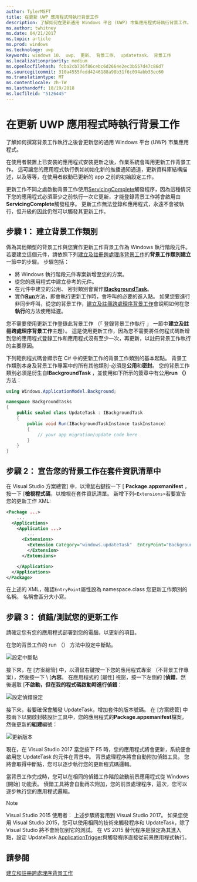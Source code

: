 ```yaml
---
author: TylerMSFT
title: 在更新 UWP 應用程式時執行背景工作
description: 了解如何在更新通用 Windows 平台 (UWP) 市集應用程式時執行背景工作。
ms.author: twhitney
ms.date: 04/21/2017
ms.topic: article
ms.prod: windows
ms.technology: uwp
keywords: windows 10、 uwp、 更新、 背景工作、 updatetask、 背景工作
ms.localizationpriority: medium
ms.openlocfilehash: fcba2cb736f86cebc6d2664e2ec3b557d47c86d7
ms.sourcegitcommit: 310a4555fedd4246188a98b31f6c094abb33ec60
ms.translationtype: MT
ms.contentlocale: zh-TW
ms.lasthandoff: 10/19/2018
ms.locfileid: "5126445"
---
```

# <a name="run-a-background-task-when-your-uwp-app-is-updated"></a>在更新 UWP 應用程式時執行背景工作

了解如何撰寫背景工作執行之後會更新您的通用 Windows 平台 (UWP) 市集應用程式。

在使用者裝置上已安裝的應用程式安裝更新之後，作業系統會叫用更新工作背景工作。 這可讓您的應用程式執行例如初始化新的推播通知通道，更新資料庫結構描述，以及等等，在使用者啟動已更新的 app 之前的初始設定工作。

更新工作不同之處啟動背景工作使用[ServicingComplete](https://docs.microsoft.com/uwp/api/Windows.ApplicationModel.Background.SystemTriggerType)觸發程序，因為這種情況下您的應用程式必須至少之前執行一次它更新，才能登錄背景工作將會啟用由**ServicingComplete**觸發程序。  更新工作無法登錄和應用程式，永遠不會被執行，但升級的因此仍然可以觸發其更新工作。

## <a name="step-1-create-the-background-task-class"></a>步驟 1： 建立背景工作類別

做為其他類型的背景工作與您實作更新工作背景工作為 Windows 執行階段元件。 若要建立這個元件，請依照下列[建立及註冊跨處理序背景工作](https://docs.microsoft.com/windows/uwp/launch-resume/create-and-register-a-background-task)的**背景工作類別建立**一節中的步驟。 步驟包括：

- 將 Windows 執行階段元件專案新增至您的方案。
- 從您的應用程式中建立參考的元件。
- 在元件中建立的公用、 密封類別會實作[**IBackgroundTask**](https://msdn.microsoft.com/library/windows/apps/br224794)。
- 實作[**Run**](https://msdn.microsoft.com/library/windows/apps/br224811)方法，即會執行更新工作時，會呼叫的必要的進入點。 如果您要進行非同步呼叫，從您的背景工作，[建立及註冊跨處理序背景工作](https://docs.microsoft.com/windows/uwp/launch-resume/create-and-register-a-background-task)會說明如何在您**執行**的方法使用延遲。

您不需要使用更新工作登錄此背景工作 （「 登錄背景工作執行 」 一節中**建立及註冊跨處理序背景工作**主題）。 這是使用更新工作，因為您不需要將任何程式碼新增到您的應用程式登錄工作和應用程式沒有至少一次，再更新，以註冊背景工作執行的主要原因。

下列範例程式碼會顯示在 C# 中的更新工作的背景工作類別的基本起點。 背景工作類別本身及背景工作專案中的所有其他類別-必須是**公用**和**密封**。 您的背景工作類別必須是衍生自**IBackgroundTask** ，並使用如下所示的簽章中有公用**run （）** 方法：

```cs
using Windows.ApplicationModel.Background;

namespace BackgroundTasks
{
    public sealed class UpdateTask : IBackgroundTask
    {
        public void Run(IBackgroundTaskInstance taskInstance)
        {
            // your app migration/update code here
        }
    }
}
```

## <a name="step-2-declare-your-background-task-in-the-package-manifest"></a>步驟 2： 宣告您的背景工作在套件資訊清單中

在 Visual Studio 方案總管] 中，以滑鼠右鍵按一下 [ **Package.appxmanifest** ，按一下 [**檢視程式碼**，以檢視在套件資訊清單。 新增下列`<Extensions>`若要宣告您的更新工作 XML:

```XML
<Package ...>
    ...
  <Applications>  
    <Application ...>  
        ...
      <Extensions>  
        <Extension Category="windows.updateTask"  EntryPoint="BackgroundTasks.UpdateTask">  
        </Extension>  
      </Extensions>

    </Application>  
  </Applications>  
</Package>
```

在上述的 XML，確認`EntryPoint`屬性設為 namespace.class 您更新工作類別的名稱。 名稱會區分大小寫。

## <a name="step-3-debugtest-your-update-task"></a>步驟 3： 偵錯/測試您的更新工作

請確定您有您的應用程式部署到您的電腦，以更新的項目。

在您的背景工作的 run （） 方法中設定中斷點。

![設定中斷點](images/run-func-breakpoint.png)

接下來，在 [方案總管] 中，以滑鼠右鍵按一下您的應用程式專案 （不背景工作專案），然後按一下 \ [**內容**。 在應用程式的 [屬性] 視窗，按一下左側的 [**偵錯**，然後選取 [**不啟動，但在我的程式碼啟動時進行偵錯**：

![設定偵錯設定](images/do-not-launch-but-debug.png)

接下來，若要確保會觸發 UpdateTask，增加套件的版本號碼。 在 [方案總管] 中按兩下以開啟封裝設計工具中，您的應用程式的**Package.appxmanifest**檔案，然後更新的**組建**編號：

![更新版本](images/bump-version.png)

現在，在 Visual Studio 2017 當您按下 F5 時，您的應用程式將會更新，系統便會啟用您 UpdateTask 的元件在背景中。 背景處理程序將會自動附加偵錯工具。 您將會取得中斷點，您可以逐步執行您的更新程式碼邏輯。

當背景工作完成時，您可以在相同的偵錯工作階段啟動前景應用程式從 Windows [開始] 功能表。 偵錯工具將會自動再次附加，您的前景處理程序，這次，您可以逐步執行您的應用程式邏輯。

> [!NOTE]
> Visual Studio 2015 使用者： 上述步驟將套用到 Visual Studio 2017。 如果您使用 Visual Studio 2015，您可以使用相同的技術來觸發程序和 UpdateTask，除了 Visual Studio 將不會附加到它的測試。 在 VS 2015 替代程序是設定為其進入點，設定 UpdateTask [ApplicationTrigger](https://docs.microsoft.com/windows/uwp/launch-resume/trigger-background-task-from-app)與觸發程序直接從前景應用程式執行。

## <a name="see-also"></a>請參閱

[建立和註冊跨處理序背景工作](https://docs.microsoft.com/windows/uwp/launch-resume/create-and-register-a-background-task)

